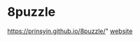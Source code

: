 # 8puzzle
https://prinsyin.github.io/8puzzle/"
<a href="https://prinsyin.github.io/8puzzle/">website</a>
